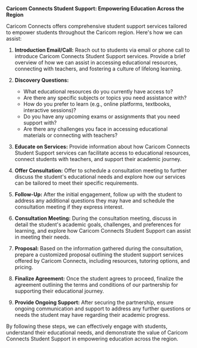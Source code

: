 **Caricom Connects Student Support: Empowering Education Across the Region**

Caricom Connects offers comprehensive student support services tailored to empower students throughout the Caricom region. Here's how we can assist:

1. **Introduction Email/Call:** Reach out to students via email or phone call to introduce Caricom Connects Student Support services. Provide a brief overview of how we can assist in accessing educational resources, connecting with teachers, and fostering a culture of lifelong learning.

2. **Discovery Questions:**

   - What educational resources do you currently have access to?
   - Are there any specific subjects or topics you need assistance with?
   - How do you prefer to learn (e.g., online platforms, textbooks, interactive sessions)?
   - Do you have any upcoming exams or assignments that you need support with?
   - Are there any challenges you face in accessing educational materials or connecting with teachers?

3. **Educate on Services:** Provide information about how Caricom Connects Student Support services can facilitate access to educational resources, connect students with teachers, and support their academic journey.

4. **Offer Consultation:** Offer to schedule a consultation meeting to further discuss the student's educational needs and explore how our services can be tailored to meet their specific requirements.

5. **Follow-Up:** After the initial engagement, follow up with the student to address any additional questions they may have and schedule the consultation meeting if they express interest.

6. **Consultation Meeting:** During the consultation meeting, discuss in detail the student's academic goals, challenges, and preferences for learning, and explore how Caricom Connects Student Support can assist in meeting their needs.

7. **Proposal:** Based on the information gathered during the consultation, prepare a customized proposal outlining the student support services offered by Caricom Connects, including resources, tutoring options, and pricing.

8. **Finalize Agreement:** Once the student agrees to proceed, finalize the agreement outlining the terms and conditions of our partnership for supporting their educational journey.

9. **Provide Ongoing Support:** After securing the partnership, ensure ongoing communication and support to address any further questions or needs the student may have regarding their academic progress.

By following these steps, we can effectively engage with students, understand their educational needs, and demonstrate the value of Caricom Connects Student Support in empowering education across the region.
